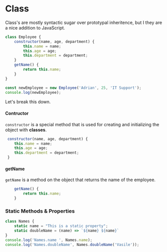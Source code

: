 # Class

Class's are mostly syntactic sugar over prototypal inheritence, but I they are a nice addition to JavaScript.

```javascript
class Employee {
    constructor(name, age, department) {
        this.name = name;
        this.age = age;
        this.department = department;
    }
    getName() {
        return this.name;
    }
}

const newEmployee = new Employee('Adrian', 25, 'IT Support');
console.log(newEmployee);
```

Let's break this down.

#### Contructor

`constructor` is a special method that is used for creating and initializing the object with **classes**.

```javascript
 constructor(name, age, department) {
    this.name = name;
    this.age = age;
    this.department = department;
 }
```

#### getName
`getName` is a method on the object that returns the name of the employee.

```javascript
    getName() {
        return this.name;
    }
```

### Static Methods & Properties

```javascript
class Names {
    static name = "This is a static property";
    static doubleName = (name) => `${name} ${name}`
}
console.log('Names.name ', Names.name);
console.log('Names.doubleName', Names.doubleName('Vasile'));

```

